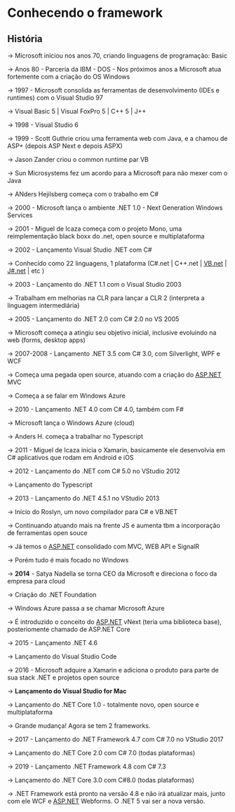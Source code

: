# Conhecendo o framework

## História

→ Microsoft iniciou nos anos 70, criando linguagens de programação: Basic

→ Anos 80 - Parceria da IBM - DOS - Nos próximos anos a Microsoft atua fortemente com a criação do OS Windows

→ 1997 - Microsoft consolida as ferramentas de desenvolvimento (IDEs e runtimes) com o Visual Studio 97

→ Visual Basic 5 | Visual FoxPro 5 | C++ 5 | J++

→ 1998 - Visual Studio 6

→ 1999 - Scott Guthrie criou uma ferramenta web com Java, e a chamou de ASP+ (depois ASP Next e depois ASPX)

→ Jason Zander criou o common runtime par VB

→ Sun Microsystems fez um acordo para a Microsoft para não mexer com o Java

→ ANders Hejilsberg começa com o trabalho em C#

→ 2000 - Microsoft lança o ambiente .NET 1.0 - Next Generation Windows Services

→ 2001 - Miguel de Icaza começa com o projeto Mono, uma reimplementação black boxx do .net, open source e multiplataforma

→ 2002 - Lançamento Visual Studio .NET com C#

→ Conhecido como 22 linguagens, 1 plataforma (C#.net | C++.net | [VB.net](http://VB.net) | [J#.net](http://J#.net) | etc )

→ 2003 - Lançamento do .NET 1.1 com o Visual Studio 2003

→ Trabalham em melhorias na CLR para lançar a CLR 2 (interpreta a linguagem intermediária)

→ 2005 - Lançamento do .NET 2.0 com C# 2.0 no VS 2005

→ Microsoft começa a atingiu seu objetivo inicial, inclusive evoluindo na web (forms, desktop apps)

→ 2007-2008 - Lançamento .NET 3.5 com C# 3.0, com Silverlight, WPF e WCF

→ Começa uma pegada open source, atuando com a criação do [ASP.NET](http://ASP.NET) MVC

→ Começa a se falar em Windows Azure

→ 2010 - Lançamento .NET 4.0 com C# 4.0, também com F#

→ Microsoft lança o Windows Azure (cloud)

→ Anders H. começa a trabalhar no Typescript

→ 2011 - Miguel de Icaza inicia o Xamarin, basicamente ele desenvolvia em C# aplicativos que rodam em Android e iOS

→ 2012 - Lançamento do .NET com C# 5.0 no VStudio 2012

→ Lançamento do Typescript

→ 2013 - Lançamento do .NET 4.5.1 no VStudio 2013

→ Início do Roslyn, um novo compilador para C# e VB.NET

→ Continuando atuando mais na frente JS e aumenta tbm a incorporação de ferramentas open souce

→ Já temos o [ASP.NET](http://AS.NET) consolidado com MVC, WEB API e SignalR

→ Porém tudo é mais focado no Windows

→ **2014** - Satya Nadella se torna CEO da Microsoft e direciona o foco da empresa para cloud

→ Criação do .NET Foundation

→ Windows Azure passa a se chamar Microsoft Azure

→ É introduzido o conceito do [ASP.NET](http://ASP.NET) vNext (teria uma biblioteca base), posteriomente chamado de ASP.NET Core

→ 2015 - Lançamento .NET 4.6

→ Lançamento do Visual Studio Code

→ 2016 - Microsoft adquire a Xamarin e adiciona o produto para parte de sua stack .NET e projetos open source

→ **Lançamento do Visual Studio for Mac**

→ Lançamento do .NET Core 1.0 - totalmente novo, open source e multiplataforma

→ Grande mudança! Agora se tem 2 frameworks.

→ 2017 - Lançamento do .NET Framework 4.7 com C# 7.0 no VStudio 2017

→ Lançamento do .NET Core 2.0 com C# 7.0 (todas plataformas)

→ 2019 - Lançamento .NET Framework 4.8 com C# 7.3

→ Lançamento do .NET Core 3.0 com C#8.0 (todas plataformas)

→ .NET Framework está pronto na versão 4.8 e não irá atualizar mais, junto com ele WCF e [ASP.NET](http://ASP.NET) Webforms. O .NET 5 vai ser a nova versão.